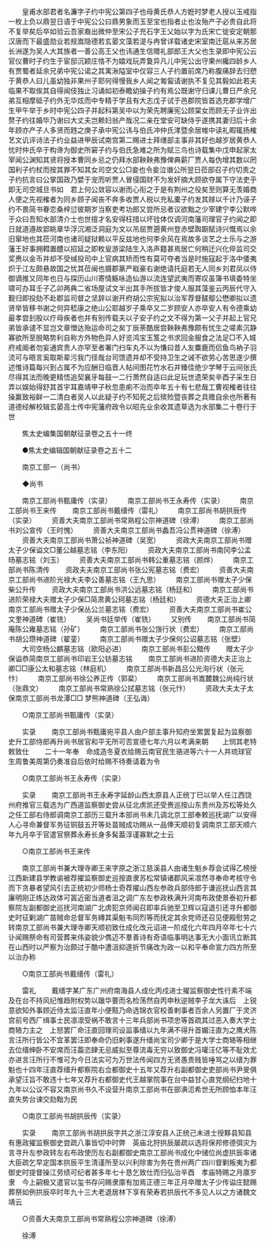 <!-- { "loadSidebar": true } -->
　　皇甫水部君者名濂字子约中宪公第四子也母黄氏恭人方姙时梦老人授以玉戒指一枚上负以鼎翌日语于中宪公公曰鼎男象而玉至宝也指者止也汝殆产子必贵自此将不复举矣后卒如验云吾家裔出微仲至宋公子充石字王父始以字为氏宋亡徙安定朝那汉唐而下最盛勋业若规嵩隐德若玄晏文藻若湜与冉曾详载诸史宋室南迁扈从来苏居长洲遂为吴人大其族者一善公高王父也讳通生信赠礼部郎王大父也生录即中宪公云官仪曹时子约生于宦邸沉颖庄恪不为嬉戏玩弄敻异凡儿中宪公出守果州纔四龄乡人有贾蜀者延余兄弟中宪公诺之其寓湫隘室中仅容三人子约置前席乃称腹痛辞去归愬于黄恭人曰儿虽幼独非果州子耶何得慢我乡人闻之匍匐请谢执不复见其毅如此若夫临果不取俟其自得闻伎独止习诵如初泰瞻幼操子约有焉公既谢守归课儿曹日严余兄弟互相摩砥子约外无华炫而中专精于学且有大志戊子试于邑郡院皆首选充郡学增广生甲午举于乡时中宪公四子并起科第吴中以为荣先聘廉宪公顾棠女而顾无子业许出赘子约往婚毕乃谢曰大丈夫岂赖妇翁产哉况二亲在堂安可缺侍乎遂携其妻归后十余年顾亦产子人多贤而韪之庚子承中宪公讳与伯氏冲仲氏涍暨余居帷中读礼暇辄扬榷艺文讥评诗法子约业益进甲辰试南宫第二赐进士拜缮部主事非其好也越岁居黄恭人忧时仲氏卒于构谗为御史所窘子约与伯氏急难之所为赋三鸟也诗载集中戊申起家太宰闻公渊知其贤将授本曹同乡忌之仍拜水部鞅鞅弗豫俾典薪厂贾人每伪增其数以罔国利子约杖而按其罪不知其女司空文公□妾也令妾泣谮公所翌日莅部召子约切责之子约抗言曰公掌国政乃嬖于宠而听贾人冒侵国财不为发奸摘大顾欲夺属下守法吏乎即无司空城旦书如　君上何公敛容以谢而心衔之于是有荆州之役矣至则算无羡婚商人便之先视榷者为同乡顾子闻丧不奔多收贾人税以充私橐子约发其赇以千计乃诬子约不畏简书眷恋桑梓愆彼期岁当察吏考功郎又尝所忌者议欲黜之少宰建宁李公默哗于众曰吾知水部清介士也世擅才名安得枉措以坏铨体仅调河南藩司理官子约闻之即日就道遵故郢眺章华浮沉湘泛洞庭为文以吊屈贾遡黄州登赤壁踟蹰赋诗兴慨焉以余旧窜地也其莅河南也诸司疑狱赖以平反兹地也何李余风在焉故多谈艺之士乐与之游藩王好事拥轊置醴以招延之即枚叟游梁陆生入洛声籍甚焉居亡何稍迁兴化倅监司交奖赉以金币并却不受缄投司中上官病其矫而性有莫可夺者当是时施寇起于洛中倭夷炽于江左颇悬故国之忧其莅闽也摄郡篆严戢豪右谢绝请托庭若无人同乡刘君凤以侍御谪推又同年也日与探历山川寄情觞咏造仙游以流连望武夷而寄叹虽簿书填委特坐啸可办耳壬子乙卯两典二省场屋试文半出其手所拔皆才俊人服其藻鉴云丙辰代守入觐归即投劾不赴郡监司督之坚辞以谢开府胡公宗宪拟以治军荐督醝鄢公懋卿拟以遗贤举皆移书谢之何异嵇康之绝山公耶越岁子乘卒又二岁顾安人亦卒安人有令德乘幼最孝尝刲股以疗母疾者也并有别传载夫以子安子约之文不得为第一父子并起上官兄弟皆承谴不显岂文章憎达殆运命司之矣丁辰荼酷居尝鞅鞅弗豫颇有忧生之嗟素沉静寡欲所至脱略势利自称方外物色异人好览鸿宝玉笈之书求回金服食之法足□不入城府戒阍者勿妄通宾贵人亦罕至者署门扫车丸不以为慊曰昔人友麋鹿而侣鱼鸟衲子羽流可与晤言奚取斯辈污我门径哉台司馈遗并却不受持卫生之诫不欲劳心苦思遂少撰述惟诗篇每兴到占属不为应酬日临晋人帖间图花竹水石并臻佳绝少学琴于云间张氏尽得其法而晚更精悟追契襄牙每鼓一二行萧然自适曰此足玩世遗荣矣辛酉子采生日弄以娱始得舒其首宇耳嘉靖甲子秋忽患痢不治而卒年五十有七悲哉工曹视榷者往往操赢致裕鲜一二清白者吴人以此疑子约不知死之后殡殓暨丧葬之具赡自余也所著有道德经解校辑玄晏高士传中宪藩府政令以昭先业余收其遗草选为水部集二十卷行于世 

　　焦太史编集国朝献征录卷之五十一终 

　　●焦太史编辑国朝献征录卷之五十二 

　　南京工部一（尚书） 

　　◆尚书 

　　南京工部尚书甄庸传（实录） 
　　南京工部尚书王永寿传（实录） 
　　南京工部尚书王来传 
　　南京工部尚书戴缙传（雷礼） 
　　南京工部尚书胡拱辰传（实录） 
　　资善大夫南京工部尚书常熟程公宗神道碑（徐溥） 
　　南京工部尚书刘公宣传（王时愧） 
　　资善大夫南京工部尚书蠡吾冯公贯神道碑（徐溥） 
　　资善大夫南京工部尚书萧公祯神道碑（吴宽） 
　　资政大夫南京工部尚书赠太子少保谥文□董公越墓志铭（李东阳） 
　　资政大夫南京工部尚书南冈李公孟旸墓志铭（刘玉） 
　　资善大夫南京工部尚书韩公重墓志铭（颜烨） 
　　南京工部尚书陈清传 
　　资政夫夫南京工部尚书张公宪墓志铭（费宏） 
　　资善大夫南京工部尚书进阶光禄大夫李公善墓志铭（王九思） 
　　南京工部尚书赠太子少保柴公升传 
　　资政大夫南京工部尚书洪公远墓志铭（杨廷和） 
　　南京工部尚书进阶荣禄大夫赠太子少保□简肃黄公珂墓志铭（杨廷和） 
　　资德大夫正治上卿南京工部尚书赠太子少保丛公兰墓志铭（费宏） 
　　资善大夫南京工部尚书崔公文奎神道碑（崔铣） 
　　吴尚书廷举传（崔铣） 
　　又别传 
　　南京工部尚书简庵陈公雍墓志铭（孙矿） 
　　南京工部尚书张公嵿行状（费宏） 
　　南京工部尚书胡公瓒神道碑（翟銮） 
　　南京工部尚书赠太子少保何公诏墓志铭（张壁） 
　　大司空杨公麒墓志铭（欧阳必进） 
　　南京工部尚书彭公黯传 
　　赠太子少保谥恭简南京工部尚书印岩王公钫墓志铭 
　　南京工部尚书进阶资德大夫正治上卿□□康公太和墓志铭（林庭机） 
　　南京工部尚书新昌吕公光洵行状（张元忭） 
　　南京工部尚书徐公养正传（郭棐） 
　　南京工部尚书嵩麓魏公尚纯行状（张鼎文） 
　　南京工部尚书常熟徐公拭墓志铭（张元忭） 
　　资政大夫太子太保南京工部尚书龙潭□□ 梦熊神道碑（王弘诲） 

　　○南京工部尚书甄庸传（实录） 

　　实录 
　　南京工部尚书甄庸宛平县人由户部主事升知府坐累罢复起为监察御史升工部侍郎再升尚书居官和平无所可否宣德七年六月以考满来朝　　上悯其老特敕致仕 
　　二十一年奉　命成造冬夏衣给赐云南官民生骆进等六十一人并琉球官生周鲁美周第仍奏准自后依时给赐不待奏请着为令 

　　○南京工部尚书王永寿传（实录） 

　　实录 
　　南京工部尚书王永寿字延龄山西太原县人正统丁巳以举人任江西饶州府推官三载选为广西道监察御史尝从征北虏凯还受赉巡按山东贵州及苏松等处久之任工部右侍郎调南京工部历三载升本部尚书未几调北京工部奉敕巡抚湖广以安得人心寻命兼督军务征铜鼓五开等处苗贼成功赐从一品俸天顺初复调南京工部天顺六年九月卒于官遣官祭葬永寿长身多髯葢淳谨寡默之士云 

　　○南京工部尚书王来传 

　　南京工部尚书兼大理寺卿王来字原之浙江慈溪县人由诸生魁乡荐会试得乙榜授江西新建县学教谕被荐擢监察御史巡按直隶苏松常镇诸郡风采凛然寻奉命考核守令而下贪暴者望风引去正统初少师杨士奇荐擢山西左参政兵部侍郎于谦巡抚山西言其廉明刚正练达政体可寘近密当道者沮之调广东左参政秩满升河南布政使景泰初升都察院左副都御史巡抚河南湖广北虏犯京师闻召即率兵驰至卫辉以寇退引还寻升都御史时征剿湖广苗贼命总督军务縳其渠魁韦同烈等而抚定其余党师还召见便殿慰劳之转南京工部尚书兼大理寺卿天顺初致仕成化改元诏进一阶成化六年四月卒年七十六讣闻赐祭命有司营葬来伟姿貌少儁迈不羣善诗有奇语临事明达事无大小面讯立断其在山西时以严察为治颇过于酷中遭沮抑遂折节痛改为政一以和平奉命宣力四方所至以治办称 

　　○南京工部尚书戴缙传（雷礼） 

　　雷礼 
　　戴缙字某广东广州府南海县人成化丙戍进士擢监察御史性行素不端及在台不持风纪惟趋附权势以躐华要而名检荡然自丙申秋逆贼李子龙大诛后　上锐意欲知外事顾近侍太监汪直年小便黠乃命选锦衣官校善剌事者百余人另置厂于灵济宫前号西厂缉事士民凛凛受祸不敢言十三年兵部尚书项忠等首疏其过恶入奏大学士商辂力主之　上怒罢厂命汪直回理司设监事缙以九年满不得升首媚汪直为之鹰犬陈言汪所行皆公不宜革罢汪即奉命仍旧剌事遂升缙尚宝司少卿于是大学士商辂等相继去位缙绅卧不安席而汪葢恣肆无忌威拟至尊流毒无穷以致御史冯瓘汪亿等不耻效尤亦进言汪所行不惟可为今日法实可为万世法传闻四方无贤愚贵贱皆唾骂之以缙为罪魁也十四年汪直荐缙升都察院右佥都御史十五年又荐升右副都御史吏部尚书尹旻俱承望汪旨不敢违十七年又荐升右都御史代王越掌院事在台中益甘心直党纲纪扫地十九年以公议不容又南京尚书久不设营升南京工部尚书在部淟涊希世无所顾恤本年汪直失势台谏交劾黜为民 

　　○南京工部尚书胡拱辰传（实录） 

　　实录 
　　南京工部尚书胡拱辰字共之浙江淳安县人正统己未进士授黟县知县有惠政擢监察御史尝疏八事皆切中时弊　英庙北狩拱辰屡疏以选将保邦修德弭灾为言寻升左参政转左右布政使历左右副都御史南京工部尚书成化中储位尚虚拱辰率诸大臣疏乞早定国本拱辰平生清谨所至以兴利除害为务在贵州两广四川督剿叛夷为都御史时提督操江劳绩可纪者甚多年七十恳乞致仕而归弘治辛酉　孝庙特赐之月廪岁隶　今上嗣极又遣官以玺书存问赐隶廪有加焉正德三年正月卒赠太子少传谥庄懿赐葬祭如例拱辰卒时年九十三大老退居林下享有荣寿若拱辰代不多见人以之方诸魏文靖云 

　　○资善大夫南京工部尚书常熟程公宗神道碑（徐溥） 

　　徐溥 

